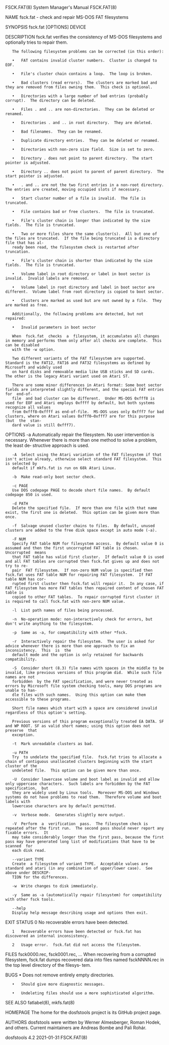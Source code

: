 FSCK.FAT(8)							    System Manager's Manual							   FSCK.FAT(8)

NAME
       fsck.fat - check and repair MS-DOS FAT filesystems

SYNOPSIS
       fsck.fat [OPTIONS] DEVICE

DESCRIPTION
       fsck.fat verifies the consistency of MS-DOS filesystems and optionally tries to repair them.

       The following filesystem problems can be corrected (in this order):

       •   FAT contains invalid cluster numbers.  Cluster is changed to EOF.

       •   File's cluster chain contains a loop.  The loop is broken.

       •   Bad clusters (read errors).	The clusters are marked bad and they are removed from files owning them.  This check is optional.

       •   Directories with a large number of bad entries (probably corrupt).  The directory can be deleted.

       •   Files . and .. are non-directories.	They can be deleted or renamed.

       •   Directories . and .. in root directory.  They are deleted.

       •   Bad filenames.  They can be renamed.

       •   Duplicate directory entries.	 They can be deleted or renamed.

       •   Directories with non-zero size field.  Size is set to zero.

       •   Directory . does not point to parent directory.  The start pointer is adjusted.

       •   Directory .. does not point to parent of parent directory.  The start pointer is adjusted.

       •   . and .. are not the two first entries in a non-root directory.  The entries are created, moving occupied slots if necessary.

       •   Start cluster number of a file is invalid.  The file is truncated.

       •   File contains bad or free clusters.	The file is truncated.

       •   File's cluster chain is longer than indicated by the size fields.  The file is truncated.

       •   Two or more files share the same cluster(s).	 All but one of the files are truncated.  If the file being truncated is a directory file that has al‐
	   ready been read, the filesystem check is restarted after truncation.

       •   File's cluster chain is shorter than indicated by the size fields.  The file is truncated.

       •   Volume label in root directory or label in boot sector is invalid.  Invalid labels are removed.

       •   Volume label in root directory and label in boot sector are different.  Volume label from root directory is copied to boot sector.

       •   Clusters are marked as used but are not owned by a file.  They are marked as free.

       Additionally, the following problems are detected, but not repaired:

       •   Invalid parameters in boot sector

       When  fsck.fat  checks  a  filesystem, it accumulates all changes in memory and performs them only after all checks are complete.  This can be disabled
       with the -w option.

       Two different variants of the FAT filesystem are supported.  Standard is the FAT12, FAT16 and FAT32 filesystems as defined by Microsoft and widely used
       on hard disks and removable media like USB sticks and SD cards.	The other is the legacy Atari variant used on Atari ST.

       There are some minor differences in Atari format: Some boot sector fields are interpreted slightly different, and the special FAT entries  for  end-of-
       file  and bad cluster can be different.	Under MS-DOS 0xfff8 is used for EOF and Atari employs 0xffff by default, but both systems recognize all values
       from 0xfff8–0xffff as end-of-file.  MS-DOS uses only 0xfff7 for bad clusters, where on Atari values 0xfff0–0xfff7 are for this purpose (but  the	 stan‐
       dard value is still 0xfff7).

OPTIONS
       -a  Automatically  repair the filesystem.  No user intervention is necessary.  Whenever there is more than one method to solve a problem, the least de‐
	   structive approach is used.

       -A  Select using the Atari variation of the FAT filesystem if that isn't active already, otherwise select standard FAT filesystem.  This is selected by
	   default if mkfs.fat is run on 68k Atari Linux.

       -b  Make read-only boot sector check.

       -c PAGE
	   Use DOS codepage PAGE to decode short file names.  By default codepage 850 is used.

       -d PATH
	   Delete the specified file.  If more than one file with that name exist, the first one is deleted.  This option can be given more than once.

       -f  Salvage unused cluster chains to files.  By default, unused clusters are added to the free disk space except in auto mode (-a).

       -F NUM
	   Specify FAT table NUM for filesystem access.	 By default value 0 is assumed and then the first uncorrupted FAT table is chosen.  Uncorrupted	 means
	   that FAT table has valid first cluster.  If default value 0 is used and all FAT tables are corrupted then fsck.fat gives up and does not try to re‐
	   pair	 FAT filesystem.  If non-zero NUM value is specified then fsck.fat uses FAT table NUM for repairing FAT filesystem.  If FAT table NUM has cor‐
	   rupted first cluster then fsck.fat will repair it.  In any case, if FAT filesystem has more FAT tables then repaired content of chosen FAT table is
	   copied to other FAT tables.	To repair corrupted first cluster it is required to call fsck.fat with non-zero NUM value.

       -l  List path names of files being processed.

       -n  No-operation mode: non-interactively check for errors, but don't write anything to the filesystem.

       -p  Same as -a, for compatibility with other *fsck.

       -r  Interactively repair the filesystem.	 The user is asked for advice whenever there is more than one approach to fix an inconsistency.	 This  is  the
	   default mode and the option is only retained for backwards compatibility.

       -S  Consider short (8.3) file names with spaces in the middle to be invalid, like previous versions of this program did.	 While such file names are not
	   forbidden  by the FAT specification, and were never treated as errors by Microsoft file system checking tools, many DOS programs are unable to han‐
	   dle files with such names.  Using this option can make them accessible to these programs.

	   Short file names which start with a space are considered invalid regardless of this option's setting.

	   Previous versions of this program exceptionally treated EA DATA. SF and WP ROOT. SF as valid short names; using this option does not preserve  that
	   exception.

       -t  Mark unreadable clusters as bad.

       -u PATH
	   Try	to undelete the specified file.	 fsck.fat tries to allocate a chain of contiguous unallocated clusters beginning with the start cluster of the
	   undeleted file.  This option can be given more than once.

       -U  Consider lowercase volume and boot label as invalid and allow only uppercase characters.  Such labels are forbidden by the FAT  specification,  but
	   they are widely used by Linux tools.	 Moreover MS-DOS and Windows systems do not have problems to read them.	 Therefore volume and boot labels with
	   lowercase characters are by default permitted.

       -v  Verbose mode.  Generates slightly more output.

       -V  Perform  a  verification  pass.  The filesystem check is repeated after the first run.  The second pass should never report any fixable errors.  It
	   may take considerably longer than the first pass, because the first pass may have generated long list of modifications that have to be scanned  for
	   each disk read.

       --variant TYPE
	   Create  a filesystem of variant TYPE.  Acceptable values are standard and atari (in any combination of upper/lower case).  See above under DESCRIP‐
	   TION for the differences.

       -w  Write changes to disk immediately.

       -y  Same as -a (automatically repair filesystem) for compatibility with other fsck tools.

       --help
	   Display help message describing usage and options then exit.

EXIT STATUS
       0   No recoverable errors have been detected.

       1   Recoverable errors have been detected or fsck.fat has discovered an internal inconsistency.

       2   Usage error.	 fsck.fat did not access the filesystem.

FILES
       fsck0000.rec, fsck0001.rec, ...
	   When recovering from a corrupted filesystem, fsck.fat dumps recovered data into files named fsckNNNN.rec in the top level directory of the filesys‐
	   tem.

BUGS
       •   Does not remove entirely empty directories.

       •   Should give more diagnostic messages.

       •   Undeleting files should use a more sophisticated algorithm.

SEE ALSO
       fatlabel(8), mkfs.fat(8)

HOMEPAGE
       The home for the dosfstools project is its GitHub project page.

AUTHORS
       dosfstools were written by Werner Almesberger, Roman Hodek, and others.	Current maintainers are Andreas Bombe and Pali Rohár.

dosfstools 4.2								  2021-01-31								   FSCK.FAT(8)
